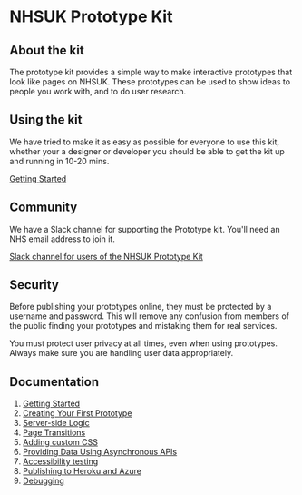 # NHSUK Prototype Kit

## About the kit
The prototype kit provides a simple way to make interactive prototypes that look like pages on NHSUK. These prototypes can be used to show ideas to people you work with, and to do user research.

## Using the kit
We have tried to make it as easy as possible for everyone to use this kit, whether your a designer or developer you should be able to get the kit up and running in 10-20 mins.

[Getting Started](/docs/guides/getting-started.md)

## Community
We have a Slack channel for supporting the Prototype kit. You'll need an NHS email address to join it.

[Slack channel for users of the NHSUK Prototype Kit](https://nhsuk.slack.com/messages/prototype-kit)

## Security
Before publishing your prototypes online, they must be protected by a username and password. This will remove any confusion from members of the public finding your prototypes and mistaking them for real services.

You must protect user privacy at all times, even when using prototypes. Always make sure you are handling user data appropriately.

## Documentation
1. [Getting Started](/docs/guides/getting-started.md)
2. [Creating Your First Prototype](/docs/guides/your-first-prototype.md)
3. [Server-side Logic](/docs/guides/server-side-logic.md)
4. [Page Transitions](/docs/guides/page-transitions.md)
5. [Adding custom CSS](/docs/guides/adding-custom-css.md)
6. [Providing Data Using Asynchronous APIs](/docs/guides/asynchronous-apis.md)
7. [Accessibility testing](/docs/guides/accessibility-testing.md)
8. [Publishing to Heroku and Azure](/docs/guides/publishing-to-heroku.md)
9. [Debugging](/docs/guides/debugging.md)
